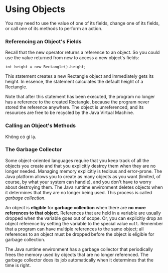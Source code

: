 # Using Objects

You may need to use the value of one of its fields, change one of its fields, or call one of its methods to perform an action.

### Referencing an Object's Fields

Recall that the new operator returns a reference to an object. So you could use the value returned from new to access a new object's fields:

`int height = new Rectangle().height;`

This statement creates a new Rectangle object and immediately gets its height. In essence, the statement calculates the default height of a Rectangle. 

Note that after this statement has been executed, the program no longer has a reference to the created Rectangle, because the program never stored the reference anywhere. The object is unreferenced, and its resources are free to be recycled by the Java Virtual Machine.

### Calling an Object's Methods

Không có gì lạ.

### The Garbage Collector

Some object-oriented languages require that you keep track of all the objects you create and that you explicitly destroy them when they are no longer needed. Managing memory explicitly is tedious and error-prone. The Java platform allows you to create as many objects as you want (limited, of course, by what your system can handle), and you don't have to worry about destroying them. The Java runtime environment deletes objects when it determines that they are no longer being used. This process is called *garbage collection*.

An object is **eligible** for **garbage collection** when there are **no more references to that object**. References that are held in a variable are usually dropped when the variable goes out of scope. Or, you can explicitly drop an object reference by setting the variable to the special value `null`. Remember that a program can have multiple references to the same object; all references to an object must be dropped before the object is eligible for garbage collection.

The Java runtime environment has a garbage collector that periodically frees the memory used by objects that are no longer referenced. The garbage collector does its job automatically when it determines that the time is right.